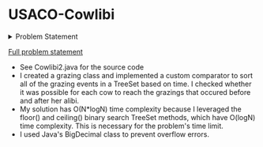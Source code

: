 # USACO-Cowlibi
 
<details>
    <summary> Problem Statement </summary>    
**Note: The time limit for this problem is 4s, two times the default.**

Somebody has been grazing in Farmer John's (1≤G≤105)
 private gardens! Using his expert forensic knowledge, FJ has been able to determine the precise time each garden was grazed. He has also determined that there was a single cow that was responsible for every grazing incident.

In response to these crimes each of FJ's N
 (1≤N≤105)
 cows have provided an alibi that proves the cow was in a specific location at a specific time. Help FJ test whether each of these alibis demonstrates the cow's innocence.

A cow can be determined to be innocent if it is impossible for her to have travelled between all of the grazings and her alibi. Cows travel at a rate of 1 unit distance per unit time.

INPUT FORMAT (input arrives from the terminal / stdin):
The first line of input will contain G
 and N
 separated by a space.
The next G
 lines contain the integers x
, y
, and t
 (−109≤x,y≤109;0≤t≤109)
 separated by a space describing the location and time of the grazing. It will always be possible for a single cow to travel between all grazings.

The next N
 lines contain x
, y
, and t
 (−109≤x,y≤109;0≤t≤109)
 separated by a space describing the location and time of each cow's alibi.

OUTPUT FORMAT (print output to the terminal / stdout):
Output a single integer: the number of cows with alibis that prove their innocence.

</details>

[Full problem statement](http://www.usaco.org/index.php?page=viewproblem2&cpid=1303)

- See Cowlibi2.java for the source code
- I created a grazing class and implemented a custom comparator to sort all of the grazing events in a TreeSet based on time. I checked whether it was possible for each cow to reach the grazings that occured before and after her alibi.
- My solution has O(N*logN) time complexity because I leveraged the floor() and ceiling() binary search TreeSet methods, which have O(logN) time complexity. This is necessary for the problem's time limit.
- I used Java's BigDecimal class to prevent overflow errors.
